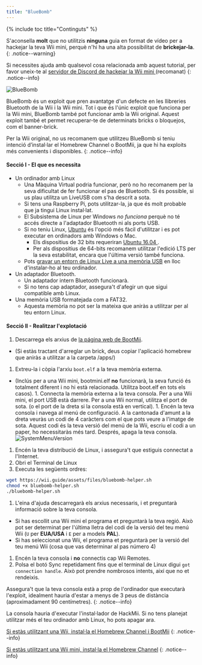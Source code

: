 ```yaml
---
title: "BlueBomb"
---
```


{% include toc title="Continguts" %}

S'aconsella **molt** que no utilitzis **ninguna** guia en format de vídeo per a hackejar la teva Wii mini, perquè n'hi ha una alta possibilitat de **brickejar-la**.
{: .notice--warning}

Si necessites ajuda amb qualsevol cosa relacionada amb aquest tutorial, per favor uneix-te al [ servidor de Discord de hackejar la Wii mini ](https://discord.gg/6ryxnkS) (recomanat)
{: .notice--info}

![BlueBomb](/images/bluebomb.png)

BlueBomb és un exploit que pren avantatge d'un defecte en les llibreries Bluetooth de la Wii i la Wii mini. Tot i que és l'únic exploit que funciona per la Wii mini, BlueBomb també pot funcionar amb la Wii original. Aquest exploit també et permet recuperar-te de determinats bricks o bloquejos, com el banner-brick.

Per la Wii original, no us recomanem que utilitzeu BlueBomb si teniu intenció d’instal·lar el Homebrew Channel o BootMii, ja que hi ha exploits més convenients i disponibles.
{: .notice--info}

#### Secció I - El que es necessita
- Un ordinador amb Linux
  - Una Màquina Virtual podria funcionar, però no ho recomanem per la seva dificultat de fer funcionar el pas de Bluetooth. Si és possible, si us plau utilitza un LiveUSB com s'ha descrit a sota.
  - Si tens una Raspberry Pi, pots utilitzar-la, ja que és molt probable que ja tingui Linux instal·lat.
  - El Subsistema de Linux per Windows *no funciona* perquè no té accés directe a l'adaptador Bluetooth ni als ports USB.
  - Si no teniu Linux, [ Ubuntu](https://ubuntu.com/download/desktop) és l'opció més fàcil d'utilitzar i es pot executar en ordinadors amb Windows o Mac.
    - Els dispositius de 32 bits requeriran [ Ubuntu 16.04 ](http://releases.ubuntu.com/16.04/).
    - Per als dispositius de 64-bits recomanem utilitzar l'edició LTS per la seva estabilitat, encara que l'última versió també funciona.
  - Pots [gravar un entorn de Linux Live a una memòria USB](https://ubuntu.com/tutorials/tutorial-create-a-usb-stick-on-windows#1-overview) en lloc d'instalar-ho al teu ordinador.
- Un adaptador Bluetooth.
  - Un adaptador intern Bluetooth funcionarà.
  - Si no tens cap adaptador, assegura't d'afegir un que sigui compatible amb Linux.
- Una memòria USB formatejada com a FAT32.
  - Aquesta memòria no pot ser la mateixa que aniràs a utilitzar per al teu entorn Linux.

#### Secció II - Realitzar l'explotació
1. Descarrega els arxius de [la página web de BootMii](https://bootmii.org/download/).
- (Si estàs tractant d'arreglar un brick, deus copiar l'aplicació homebrew que aniràs a utilitzar a la carpeta /apps/)
1. Extreu-la i còpia l'arxiu `boot.elf` a la teva memòria externa.
- (Inclús per a una Wii mini, bootmini.elf **no** funcionarà, la seva funció és totalment diferent i no hi està relacionada. Utilitza boot.elf en tots els casos). 1. Connecta la memòria externa a la teva consola. Per a una Wii mini, el port USB està darrere. Per a una Wii normal, utilitza el port de sota. (o el port de la dreta si la consola està en vertical). 1. Encén la teva consola i navega al menú de configuració. A la cantonada d'amunt a la dreta veuràs un codi de 4 caràcters com el que pots veure a l'imatge de sota. Aquest codi és la teva versió del menú de la Wii, escriu el codi a un paper, ho necessitaràs més tard. Després, apaga la teva consola. ![SystemMenuVersion](/images/Wii/SystemMenuVersion.png)
1. Encén la teva distribució de Linux, i assegura't que estiguis connectat a l'Internet.
1. Obri el Terminal de Linux
1. Executa les següents ordres:
```bash
wget https://wii.guide/assets/files/bluebomb-helper.sh
chmod +x bluebomb-helper.sh
./bluebomb-helper.sh
```
1. L'eina d'ajuda descarregarà els arxius necessaris, i et preguntarà informació sobre la teva consola.
  - Si has escollit una Wii mini el programa et preguntarà la teva regió. Això pot ser determinat per l'última lletra del codi de la versió del teu menú Wii (`U` per **EUA/USA** i `E` per a models **PAL**).
  - Si has seleccionat una Wii, el programa et preguntarà per la versió del teu menú Wii (cosa que vas determinar al pas número 4)
1. Encén la teva consola i **no** connectis cap Wii Remotes.
1. Polsa el botó Sync repetidament fins que el terminal de Linux digui `got connection handle`. Això pot prendre nombrosos intents, així que no et rendeixis.

Assegura't que la teva consola està a prop de l'ordinador que executarà l'exploit, idealment hauria d'estar a menys de 3 peus de distància (aproximadament 90 centímetres).
{: .notice--info}

La consola hauria d'executar l'instal·lador de HackMii. Si no tens planejat utilitzar més el teu ordinador amb Linux, ho pots apagar ara.

[Si estàs utilitzant una Wii, instal·la el Homebrew Channel i BootMii](hbc)
{: .notice--info}

[Si estàs utilitzant una Wii mini, instal·la el Homebrew Channel](hbc-mini)
{: .notice--info}
